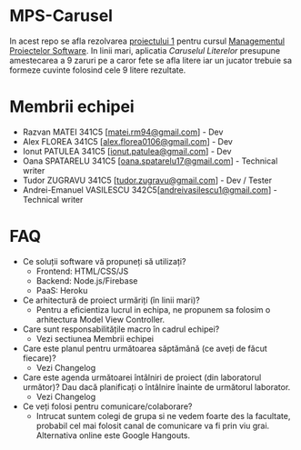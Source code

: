 # MPS-Carusel

In acest repo se afla rezolvarea [proiectului 1](http://elf.cs.pub.ro/mps/wiki/proiect/proiect-1) pentru cursul [Managementul Proiectelor Software](http://elf.cs.pub.ro/mps/wiki/). In linii mari, aplicatia *Caruselul Literelor* presupune amestecarea a 9 zaruri pe a caror fete se afla litere iar un jucator trebuie sa formeze cuvinte folosind cele 9 litere rezultate.

# Membrii echipei
  * Razvan MATEI 341C5 [matei.rm94@gmail.com] - Dev
  * Alex FLOREA 341C5 [alex.florea0106@gmail.com] - Dev
  * Ionut PATULEA 341C5 [ionut.patulea@gmail.com] - Dev
  * Oana SPATARELU 341C5 [oana.spatarelu17@gmail.com] - Technical writer
  * Tudor ZUGRAVU 341C5 [tudor.zugravu@gmail.com] - Dev / Tester
  * Andrei-Emanuel VASILESCU 342C5[andreivasilescu1@gmail.com] - Technical writer

# FAQ
  * Ce soluții software vă propuneți să utilizați?
    * Frontend: HTML/CSS/JS
    * Backend: Node.js/Firebase
    * PaaS: Heroku
  * Ce arhitectură de proiect urmăriți (în linii mari)?
    * Pentru a eficientiza lucrul in echipa, ne propunem sa folosim o arhitectura Model View Controller.
  * Care sunt responsabilitățile macro în cadrul echipei?
    * Vezi sectiunea Membrii echipei
  * Care este planul pentru următoarea săptămână (ce aveți de făcut fiecare)?
    * Vezi Changelog
  * Care este agenda următoarei întâlniri de proiect (din laboratorul următor)? Dau dacă planificați o întâlnire înainte de următorul laborator.
    * Vezi Changelog
  * Ce veți folosi pentru comunicare/colaborare?
    * Intrucat suntem colegi de grupa si ne vedem foarte des la facultate, probabil cel mai folosit canal de comunicare va fi prin viu grai. Alternativa online este Google Hangouts.
